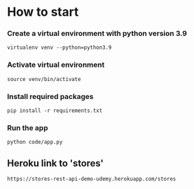 # How to start

### Create a virtual environment with python version 3.9

```
virtualenv venv --python=python3.9
```

### Activate virtual environment

```
source venv/bin/activate
```

### Install required packages

```
pip install -r requirements.txt
```

### Run the app

```
python code/app.py
```

## Heroku link to 'stores'

```
https://stores-rest-api-demo-udemy.herokuapp.com/stores
```
